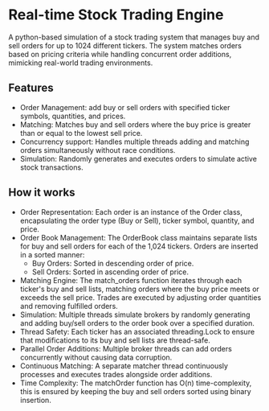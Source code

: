 # Real-time Stock Trading Engine #

A python-based simulation of a stock trading system that manages buy and sell orders for up to 1024 different tickers.
The system matches orders based on pricing criteria while handling concurrent order additions, mimicking real-world trading environments.

## Features ##
- Order Management: add buy or sell orders with specified ticker symbols, quantities, and prices.
- Matching: Matches buy and sell orders where the buy price is greater than or equal to the lowest sell price.
- Concurrency support: Handles multiple threads adding and matching orders simultaneously without race conditions.
- Simulation: Randomly generates and executes orders to simulate active stock transactions.

## How it works ##
- Order Representation: Each order is an instance of the Order class, encapsulating the order type (Buy or Sell), ticker symbol, quantity, and price.
- Order Book Management: The OrderBook class maintains separate lists for buy and sell orders for each of the 1,024 tickers. Orders are inserted in a sorted manner:
  - Buy Orders: Sorted in descending order of price.
  - Sell Orders: Sorted in ascending order of price.
- Matching Engine: The match_orders function iterates through each ticker's buy and sell lists, matching orders where the buy price meets or exceeds the sell price. Trades are executed by adjusting order quantities and removing fulfilled orders.
- Simulation: Multiple threads simulate brokers by randomly generating and adding buy/sell orders to the order book over a specified duration.
- Thread Safety: Each ticker has an associated threading.Lock to ensure that modifications to its buy and sell lists are thread-safe.
- Parallel Order Additions: Multiple broker threads can add orders concurrently without causing data corruption.
- Continuous Matching: A separate matcher thread continuously processes and executes trades alongside order additions.
- Time Complexity: The matchOrder function has O(n) time-complexity, this is ensured by keeping the buy and sell orders sorted using binary insertion.